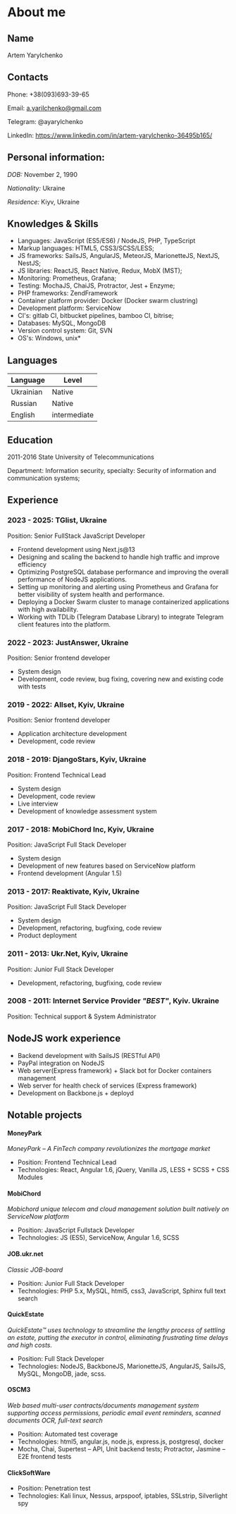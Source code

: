 # About me

## Name
Artem Yarylchenko

## Contacts
Phone: +38(093)693-39-65

Email: a.yarilchenko@gmail.com

Telegram: @ayarylchenko

LinkedIn: https://www.linkedin.com/in/artem-yarylchenko-36495b165/


## Personal information:
*DOB:* November 2, 1990

*Nationality:* Ukraine

*Residence:* Kiyv, Ukraine

## Knowledges & Skills
- Languages: JavaScript (ES5/ES6) / NodeJS, PHP, TypeScript
- Markup languages: HTML5, CSS3/SCSS/LESS;
- JS frameworks: SailsJS, AngularJS, MeteorJS, MarionetteJS, NextJS, NestJS;
- JS libraries: ReactJS, React Native, Redux, MobX (MST);
- Monitoring: Prometheus, Grafana;
- Testing: MochaJS, ChaiJS, Protractor, Jest + Enzyme;
- PHP frameworks: ZendFramework
- Container platform provider: Docker (Docker swarm clustring)
- Development platform: ServiceNow
- CI's: gitlab CI, bitbucket pipelines, bamboo CI, bitrise;
- Databases: MySQL, MongoDB
- Version control system: Git, SVN
- OS's: Windows, unix*

## Languages
Language | Level
--- | ---
Ukrainian | Native
Russian | Native
English | intermediate

## Education
2011-2016 State University of Telecommunications

Department: Information security, specialty:  Security of information and communication systems;

## Experience

### 2023 - 2025: TGlist, Ukraine
Position: Senior FullStack JavaScript Developer

- Frontend development using Next.js@13
- Designing and scaling the backend to handle high traffic and improve efficiency
- Optimizing PostgreSQL database performance and improving the overall performance of NodeJS applications.
- Setting up monitoring and alerting using Prometheus and Grafana for better visibility of system health and performance.
- Deploying a Docker Swarm cluster to manage containerized applications with high availability.
- Working with TDLib (Telegram Database Library) to integrate Telegram client features into the platform.

### 2022 - 2023: JustAnswer, Ukraine

Position: Senior frontend developer

- System design
- Development, code review, bug fixing, covering new and existing code with tests

### 2019 - 2022: Allset, Kyiv, Ukraine

Position: Senior frontend developer

- Application architecture development
- Development, code review

### 2018 - 2019: DjangoStars, Kyiv, Ukraine

Position: Frontend Technical Lead

- System design
- Development, code review
- Live interview
- Development of knowledge assessment system

### 2017 - 2018: MobiChord Inc, Kyiv, Ukraine

Position: JavaScript Full Stack Developer

- System design
- Development of new features based on ServiceNow platform
- Frontend development (Angular 1.5)

### 2013 - 2017: Reaktivate, Kyiv, Ukraine

Position: JavaScript Full Stack Developer

- System design
- Development, refactoring, bugfixing, code review
- Product deployment

### 2011 - 2013: Ukr.Net, Kyiv, Ukraine

Position: Junior Full Stack Developer

- Development, refactoring, bugfixing, code review

### 2008 - 2011: Internet Service Provider *"BEST"*, Kyiv. Ukraine

Position: Technical support & System Administrator


## NodeJS work experience
- Backend development with SailsJS (RESTful API)
- PayPal integration on NodeJS
- Web server(Express framework) + Slack bot for Docker containers management
- Web server for health check of services (Express framework)
- Development on Backbone.js + deployd 


## Notable projects

#### MoneyPark
*MoneyPark – A FinTech company revolutionizes the mortgage market*

- Position: Frontend Technical Lead
- Technologies: React, Angular 1.6, jQuery, Vanilla JS, LESS + SCSS + CSS Modules

#### MobiChord
*Mobichord unique telecom and cloud management solution built natively on ServiceNow platform*

- Position: JavaScript Fullstack Developer
- Technologies: JS (ES5), ServiceNow, Angular 1.6, SCSS

#### JOB.ukr.net
*Classic JOB-board*

- Position: Junior Full Stack Developer
- Technologies: PHP 5.x, MySQL, html5, css3, JavaScript, Sphinx full text search

#### QuickEstate
*QuickEstate™ uses technology to streamline the lengthy process of settling an estate, putting the executor in control, eliminating frustrating time delays and high costs.*

- Position: Full Stack Developer
- Technologies: NodeJS, BackboneJS, MarionetteJS, AngularJS, SailsJS, MySQL, MongoDB, jade, scss.

#### OSCM3
*Web based multi-user contracts/documents management system supporting access permissions, periodic email event reminders, scanned documents OCR, full-text search*

- Position: Automated test coverage
- Technologies: html5, angular.js, node.js, express.js, postgresql, docker
- Mocha, Chai, Supertest – API, Unit backend tests; Protractor, Jasmine – E2E frontend tests

#### ClickSoftWare

- Position: Penetration test
- Technologies: Kali linux, Nessus, arpspoof, iptables, SSLstrip, Silverlight spy
